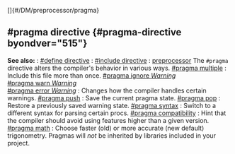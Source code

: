 []{#/DM/preprocessor/pragma}
## #pragma directive {#pragma-directive byondver="515"}
**See also:**
:   [#define directive](#/DM/preprocessor/define)
:   [#include directive](#/DM/preprocessor/include)
:   [preprocessor](#/DM/preprocessor)
The `#pragma` directive alters the compiler\'s behavior in various ways.
[#pragma multiple](#/DM/preprocessor/pragma/multiple)
:   Include this file more than once.
[#pragma ignore *Warning*](#/DM/preprocessor/pragma/warn)\
[#pragma warn *Warning*](#/DM/preprocessor/pragma/warn)\
[#pragma error *Warning*](#/DM/preprocessor/pragma/warn)
:   Changes how the compiler handles certain warnings.
[#pragma push](#/DM/preprocessor/pragma/push)
:   Save the current pragma state.
[#pragma pop](#/DM/preprocessor/pragma/push)
:   Restore a previously saved warning state.
[#pragma syntax](#/DM/preprocessor/pragma/syntax)
:   Switch to a different syntax for parsing certain procs.
[#pragma compatibility](#/DM/preprocessor/pragma/compatibility)
:   Hint that the compiler should avoid using features higher than a
    given version.
[#pragma math](#/DM/preprocessor/pragma/math)
:   Choose faster (old) or more accurate (new default) trigonometry.
Pragmas will *not* be inherited by libraries included in your project.